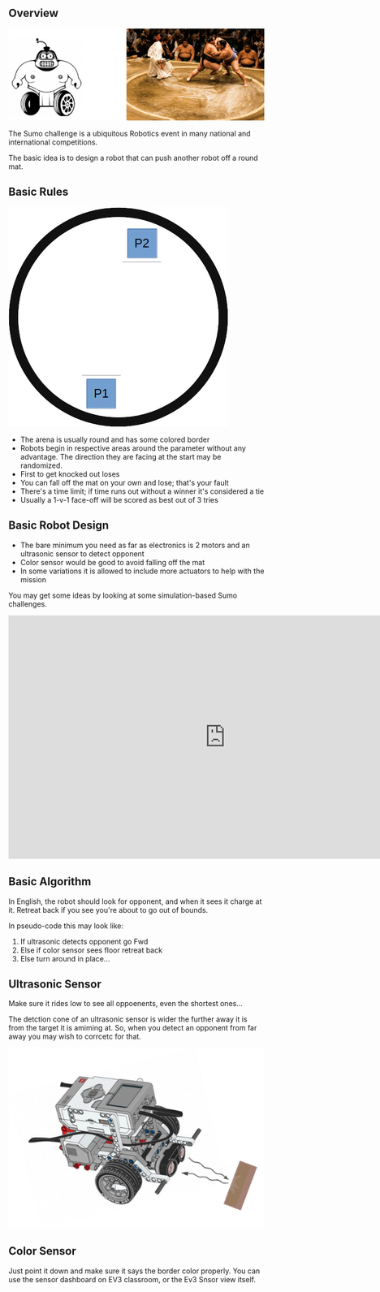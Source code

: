 Overview
---

![](images/sumo.png)

The Sumo challenge is a ubiquitous Robotics event in many national and international competitions.

The basic idea is to design a robot that can push another robot off a round mat.

## Basic Rules

![](images/sumosim.jpg)

- The arena is usually round and has some colored border
- Robots begin in respective areas around the parameter without any advantage.  The direction they are facing at the start may be randomized.
- First to get knocked out loses
- You can fall off the mat on your own and lose; that's your fault
- There's a time limit; if time runs out without a winner it's considered a tie
- Usually a 1-v-1 face-off will be scored as best out of 3 tries

## Basic Robot Design

- The bare minimum you need as far as electronics is 2 motors and an ultrasonic sensor to detect opponent
- Color sensor would be good to avoid falling off the mat
- In some variations it is allowed to include more actuators to help with the mission

You may get some ideas by looking at some simulation-based Sumo challenges.

<iframe width="853" height="480" src="https://www.youtube.com/embed/qaPpmCzXTP0" title="YouTube video player" frameborder="0" allow="accelerometer; autoplay; clipboard-write; encrypted-media; gyroscope; picture-in-picture" allowfullscreen></iframe>

## Basic Algorithm

In English, the robot should look for opponent, and when it sees it charge at it.  Retreat back if you see you're about to go out of bounds.

In pseudo-code this may look like:

1. If ultrasonic detects opponent go Fwd
1. Else if color sensor sees floor retreat back
1. Else turn around in place...

## Ultrasonic Sensor

Make sure it rides low to see all oppoenents, even the shortest ones...

The detction cone of an ultrasonic sensor is wider the further away it is from the target it is amiming at.  So, when you detect an opponent from far away you may wish to corrcetc for that.

![](images/ultrasonic.jpg)

## Color Sensor

Just point it down and make sure it says the border color properly. You can use the sensor dashboard on EV3 classroom, or the Ev3 Snsor view itself.